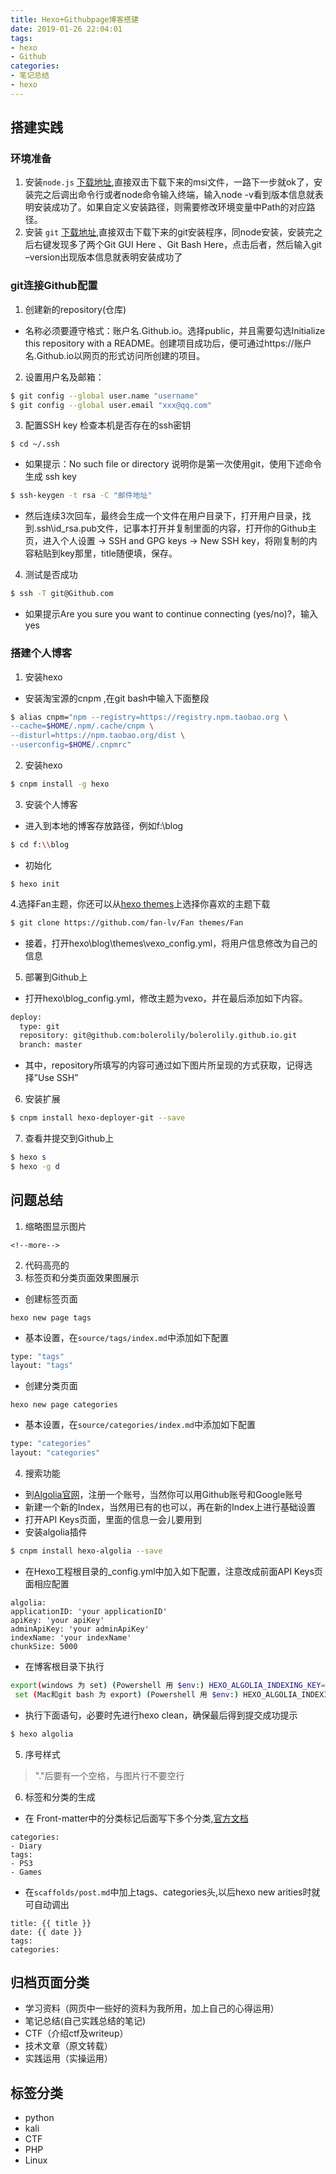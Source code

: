 ```yaml
---
title: Hexo+Githubpage博客搭建
date: 2019-01-26 22:04:01
tags: 
- hexo 
- Github
categories: 
- 笔记总结
- hexo
---
```

## 搭建实践

### 环境准备
1. 安装`node.js`
[下载地址](https://nodejs.org/en/),直接双击下载下来的msi文件，一路下一步就ok了，安装完之后调出命令行或者node命令输入终端，输入node -v看到版本信息就表明安装成功了。如果自定义安装路径，则需要修改环境变量中Path的对应路径。
2. 安装 `git`
[下载地址](https://git-scm.com/),直接双击下载下来的git安装程序，同node安装，安装完之后右键发现多了两个Git GUI Here 、Git Bash Here，点击后者，然后输入git –version出现版本信息就表明安装成功了

### git连接Github配置
1. 创建新的repository(仓库)
- 名称必须要遵守格式：账户名.Github.io。选择public，并且需要勾选Initialize this repository with a README。创建项目成功后，便可通过https://账户名.Github.io以网页的形式访问所创建的项目。
2. 设置用户名及邮箱：
```bash
$ git config --global user.name "username"
$ git config --global user.email "xxx@qq.com"
```
<!--more-->
3. 配置SSH key
检查本机是否存在的ssh密钥
```
$ cd ~/.ssh
```
- 如果提示：No such file or directory 说明你是第一次使用git，使用下述命令生成 ssh key
```bash
$ ssh-keygen -t rsa -C "邮件地址"
```
- 然后连续3次回车，最终会生成一个文件在用户目录下，打开用户目录，找到.ssh\id_rsa.pub文件，记事本打开并复制里面的内容，打开你的Github主页，进入个人设置 -> SSH and GPG keys -> New SSH key，将刚复制的内容粘贴到key那里，title随便填，保存。
4. 测试是否成功
```bash
$ ssh -T git@Github.com
```
- 如果提示Are you sure you want to continue connecting (yes/no)?，输入yes

### 搭建个人博客

1. 安装hexo
- 安装淘宝源的cnpm ,在git bash中输入下面整段
```bash
$ alias cnpm="npm --registry=https://registry.npm.taobao.org \
--cache=$HOME/.npm/.cache/cnpm \
--disturl=https://npm.taobao.org/dist \
--userconfig=$HOME/.cnpmrc"
```
2. 安装hexo
```bash
$ cnpm install -g hexo
```
3. 安装个人博客
- 进入到本地的博客存放路径，例如f:\blog
```bash
$ cd f:\\blog
```
- 初始化
```
$ hexo init
```
4.选择Fan主题，你还可以从[hexo themes](https://hexo.io/themes/)上选择你喜欢的主题下载
```bash
$ git clone https://github.com/fan-lv/Fan themes/Fan
```
- 接着，打开hexo\blog\themes\vexo\_config.yml，将用户信息修改为自己的信息
5. 部署到Github上
- 打开hexo\blog\_config.yml，修改主题为vexo，并在最后添加如下内容。
```bash
deploy:
  type: git
  repository: git@github.com:bolerolily/bolerolily.github.io.git
  branch: master
```
- 其中，repository所填写的内容可通过如下图片所呈现的方式获取，记得选择”Use SSH”
6. 安装扩展
```bash
$ cnpm install hexo-deployer-git --save
```
7. 查看并提交到Github上
```bash
$ hexo s
$ hexo -g d
```

## 问题总结

1. 缩略图显示图片
```
<!--more-->
```
2. 代码高亮的
3. 标签页和分类页面效果图展示
- 创建标签页面
```
hexo new page tags
```
- 基本设置，在`source/tags/index.md`中添加如下配置
```bash
type: "tags"
layout: "tags"
```
- 创建分类页面
```
hexo new page categories
```
- 基本设置，在`source/categories/index.md`中添加如下配置
```bash
type: "categories"
layout: "categories"
```
4. 搜索功能
- 到[Algolia官网](到Algolia官网，注册一个账号，当然你可以用Github账号)，注册一个账号，当然你可以用Github账号和Google账号
- 新建一个新的Index，当然用已有的也可以，再在新的Index上进行基础设置
- 打开API Keys页面，里面的信息一会儿要用到
- 安装algolia插件
```bash
$ cnpm install hexo-algolia --save
```
- 在Hexo工程根目录的_config.yml中加入如下配置，注意改成前面API Keys页面相应配置
```
algolia: 
applicationID: 'your applicationID' 
apiKey: 'your apiKey' 
adminApiKey: 'your adminApiKey' 
indexName: 'your indexName' 
chunkSize: 5000
```
- 在博客根目录下执行
```bash
export(windows 为 set) (Powershell 用 $env:) HEXO_ALGOLIA_INDEXING_KEY=你的Search-Only API key
 set (Mac和git bash 为 export) (Powershell 用 $env:) HEXO_ALGOLIA_INDEXING_KEY     #查看是否设置成功如果没有值就设置失败
```
- 执行下面语句，必要时先进行hexo clean，确保最后得到提交成功提示
```bash
$ hexo algolia
```
5. 序号样式
> "."后要有一个空格，与图片行不要空行
6. 标签和分类的生成
- 在 Front-matter中的分类标记后面写下多个分类,[官方文档](https://hexo.io/zh-cn/docs/front-matter.html)
```
categories:
- Diary
tags:
- PS3
- Games
```
- 在`scaffolds/post.md`中加上tags、categories头,以后hexo new arities时就可自动调出
```
title: {{ title }}
date: {{ date }}
tags:
categories:
```


## 归档页面分类
- 学习资料（网页中一些好的资料为我所用，加上自己的心得运用）
- 笔记总结(自己实践总结的笔记)
- CTF（介绍ctf及writeup）
- 技术文章（原文转载）
- 实践运用（实操运用）

## 标签分类
- python
- kali
- CTF
- PHP
- Linux
